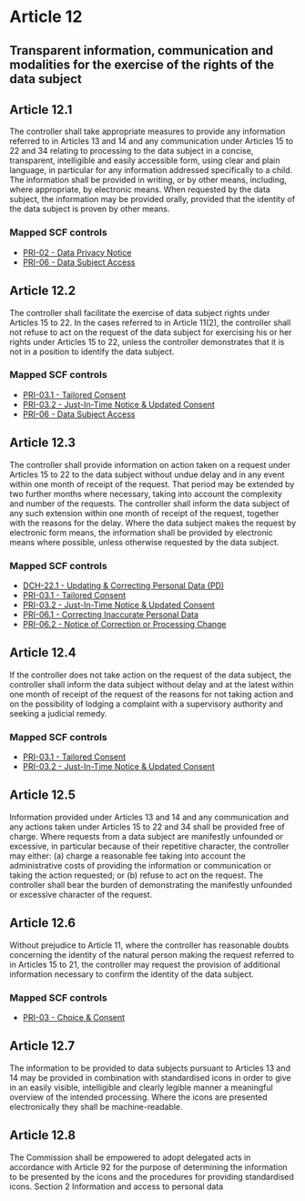 # Article 12
## Transparent information, communication and modalities for the exercise of the rights of the data subject

## Article 12.1
The controller shall take appropriate measures to provide any information referred to in Articles 13 and 14 and any communication under Articles 15 to 22 and 34 relating to processing to the data subject in a concise, transparent, intelligible and easily accessible form, using clear and plain language, in particular for any information addressed specifically to a child. The information shall be provided in writing, or by other means, including, where appropriate, by electronic means. When requested by the data subject, the information may be provided orally, provided that the identity of the data subject is proven by other means.
### Mapped SCF controls
- [PRI-02 - Data Privacy Notice](../scf/pri-02-dataprivacynotice.md)
- [PRI-06 - Data Subject Access](../scf/pri-06-datasubjectaccess.md)
## Article 12.2
The controller shall facilitate the exercise of data subject rights under Articles 15 to 22\. In the cases referred to in Article 11(2), the controller shall not refuse to act on the request of the data subject for exercising his or her rights under Articles 15 to 22, unless the controller demonstrates that it is not in a position to identify the data subject.
### Mapped SCF controls
- [PRI-03.1 - Tailored Consent](../scf/pri-031-tailoredconsent.md)
- [PRI-03.2 - Just-In-Time Notice & Updated Consent](../scf/pri-032-just-in-timenotice&updatedconsent.md)
- [PRI-06 - Data Subject Access](../scf/pri-06-datasubjectaccess.md)
## Article 12.3
The controller shall provide information on action taken on a request under Articles 15 to 22 to the data subject without undue delay and in any event within one month of receipt of the request. That period may be extended by two further months where necessary, taking into account the complexity and number of the requests. The controller shall inform the data subject of any such extension within one month of receipt of the request, together with the reasons for the delay. Where the data subject makes the request by electronic form means, the information shall be provided by electronic means where possible, unless otherwise requested by the data subject.
### Mapped SCF controls
- [DCH-22.1 - Updating & Correcting Personal Data (PD)](../scf/dch-221-updating&correctingpersonaldata(pd).md)
- [PRI-03.1 - Tailored Consent](../scf/pri-031-tailoredconsent.md)
- [PRI-03.2 - Just-In-Time Notice & Updated Consent](../scf/pri-032-just-in-timenotice&updatedconsent.md)
- [PRI-06.1 - Correcting Inaccurate Personal Data](../scf/pri-061-correctinginaccuratepersonaldata.md)
- [PRI-06.2 - Notice of Correction or Processing Change](../scf/pri-062-noticeofcorrectionorprocessingchange.md)
## Article 12.4
If the controller does not take action on the request of the data subject, the controller shall inform the data subject without delay and at the latest within one month of receipt of the request of the reasons for not taking action and on the possibility of lodging a complaint with a supervisory authority and seeking a judicial remedy.
### Mapped SCF controls
- [PRI-03.1 - Tailored Consent](../scf/pri-031-tailoredconsent.md)
- [PRI-03.2 - Just-In-Time Notice & Updated Consent](../scf/pri-032-just-in-timenotice&updatedconsent.md)
## Article 12.5
Information provided under Articles 13 and 14 and any communication and any actions taken under Articles 15 to 22 and 34 shall be provided free of charge. Where requests from a data subject are manifestly unfounded or excessive, in particular because of their repetitive character, the controller may either:
(a) charge a reasonable fee taking into account the administrative costs of providing the information or communication or taking the action requested; or
(b) refuse to act on the request.
The controller shall bear the burden of demonstrating the manifestly unfounded or excessive character of the request.
## Article 12.6
Without prejudice to Article 11, where the controller has reasonable doubts concerning the identity of the natural person making the request referred to in Articles 15 to 21, the controller may request the provision of additional information necessary to confirm the identity of the data subject.
### Mapped SCF controls
- [PRI-03 - Choice & Consent](../scf/pri-03-choice&consent.md)
## Article 12.7
The information to be provided to data subjects pursuant to Articles 13 and 14 may be provided in combination with standardised icons in order to give in an easily visible, intelligible and clearly legible manner a meaningful overview of the intended processing. Where the icons are presented electronically they shall be machine-readable.
## Article 12.8
The Commission shall be empowered to adopt delegated acts in accordance with Article 92 for the purpose of determining the information to be presented by the icons and the procedures for providing standardised icons.
<span class="expanded">Section 2
<span class="bold"><span class="expanded">Information and access to personal data
